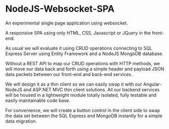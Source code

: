 # NodeJS-Websocket-SPA
An experimental single page application using websocket.

A responsive SPA using only HTML, CSS, Javascript or JQuery in the front-end.

As usual we will evaluate it using CRUD operations connecting to SQL Express Server
using Entity Framework and a NodeJS MongoDB database.

Without a REST API to map our CRUD operations with HTTP methods,
we will move our data back and forth using a simple header and payload JSON data packets
between our front-end and back-end services.

We will design it as a thin client so we can easily swap it with our Angular-NodeJS and ASP.NET MVC thin client solutions.
All our backend services will be housed in a lightweight module totally isolated, fully testable and easily maintainable code base.

For convenience, we will create a button control in the client side to swap the data set between the SQL Express and MongoDB instantly for a simple data migration.




